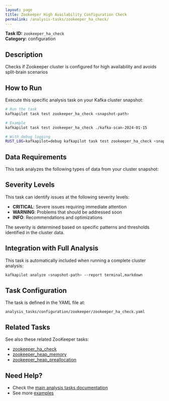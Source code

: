 ```yaml
---
layout: page
title: Zookeeper High Availability Configuration Check
permalink: /analysis-tasks/zookeeper_ha_check/
---
```


**Task ID:** `zookeeper_ha_check`  
**Category:** configuration

## Description

Checks if Zookeeper cluster is configured for high availability and avoids split-brain scenarios

## How to Run

Execute this specific analysis task on your Kafka cluster snapshot:

```bash
# Run the task
kafkapilot task test zookeeper_ha_check <snapshot-path>

# Example
kafkapilot task test zookeeper_ha_check ./kafka-scan-2024-01-15

# With debug logging
RUST_LOG=kafkapilot=debug kafkapilot task test zookeeper_ha_check <snapshot-path>
```

## Data Requirements

This task analyzes the following types of data from your cluster snapshot:



## Severity Levels

This task can identify issues at the following severity levels:

- **CRITICAL**: Severe issues requiring immediate attention
- **WARNING**: Problems that should be addressed soon  
- **INFO**: Recommendations and optimizations

The severity is determined based on specific patterns and thresholds identified in the cluster data.

## Integration with Full Analysis

This task is automatically included when running a complete cluster analysis:

```bash
kafkapilot analyze <snapshot-path> --report terminal,markdown
```

## Task Configuration

The task is defined in the YAML file at:
```
analysis_tasks/configuration/zookeeper/zookeeper_ha_check.yaml
```

## Related Tasks

See also these related ZooKeeper tasks:
- [zookeeper_ha_check](../zookeeper_ha_check)
- [zookeeper_heap_memory](../zookeeper_heap_memory)
- [zookeeper_heap_preallocation](../zookeeper_heap_preallocation)

## Need Help?

- Check the [main analysis tasks documentation](../)
- See more [examples](/examples#analysis-tasks)

